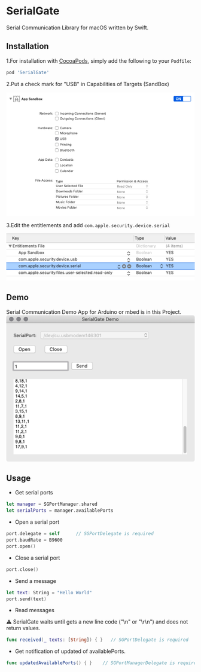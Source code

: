 # SerialGate
Serial Communication Library for macOS written by Swift.

## Installation

1.For installation with [CocoaPods](http://cocoapods.org), simply add the following to your `Podfile`:

```ruby
pod 'SerialGate'
```

2.Put a check mark for "USB" in Capabilities of Targets (SandBox)

![sandbox](https://github.com/Kyome22/SerialGate/blob/master/images/sandbox.png)


3.Edit the entitlements and add `com.apple.security.device.serial`

![entitlements](https://github.com/Kyome22/SerialGate/blob/master/images/entitlements.png)


## Demo
Serial Communication Demo App for Arduino or mbed is in this Project.
![entitlements](https://github.com/Kyome22/SerialGate/blob/master/images/DemoApp.png)


## Usage

- Get serial ports 

```swift
let manager = SGPortManager.shared
let serialPorts = manager.availablePorts
```

- Open a serial port

```swift
port.delegate = self      // SGPortDelegate is required
port.baudRate = B9600
port.open()
```

- Close a serial port

```swift
port.close()
```

- Send a message

```swift
let text: String = "Hello World"
port.send(text)
```

- Read messages

⚠️ SerialGate waits until gets a new line code ("\n" or "\r\n") and does not return values.

```swift
func received(_ texts: [String]) { }   // SGPortDelegate is required
```

- Get notification of updated of availablePorts.

```swift
func updatedAvailablePorts() { }    // SGPortManagerDelegate is required
```
